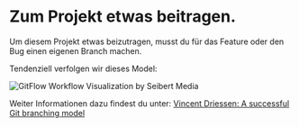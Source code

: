 # Zum Projekt etwas beitragen.

Um diesem Projekt etwas beizutragen, musst du für das Feature oder den Bug einen eigenen Branch machen.

Tendenziell verfolgen wir dieses Model:

![GitFlow Workflow Visualization by Seibert Media](https://blog.seibert-media.net/wp-content/uploads/2014/03/Gitflow-Workflow-4.png)

Weiter Informationen dazu findest du unter: [Vincent Driessen: A successful Git branching model](http://nvie.com/posts/a-successful-git-branching-model/)